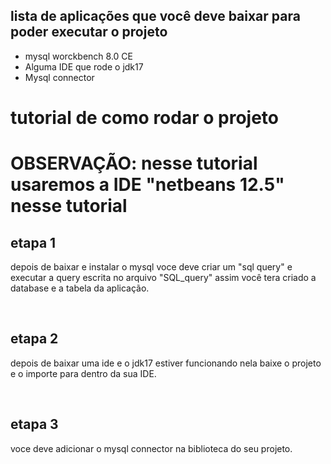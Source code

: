 <div>
  <h2>lista de  aplicações que você deve baixar para poder executar o projeto</h2>
  <ul>
    <li>mysql worckbench 8.0 CE</li>
    <li>Alguma IDE que rode o jdk17</li>
    <li>Mysql connector</li>
  </ul>
</div>
<div>
  <h1>tutorial de como rodar o projeto<h1>
    <p>OBSERVAÇÃO: nesse tutorial usaremos a IDE "netbeans 12.5" nesse tutorial</p>
    <h2>etapa 1</h2>
      <p>depois de baixar e instalar o mysql voce deve criar um "sql query" e executar a query escrita no arquivo "SQL_query"
        assim você tera criado a database e a tabela da aplicação.</p>
    </br>
    <h2>etapa 2</h2>
    <p>depois de baixar uma ide e o jdk17 estiver funcionando nela baixe o projeto e o importe para dentro da sua IDE.</p>  
    </br>
    <h2>etapa 3</h2>
    <p>voce deve adicionar o mysql connector na biblioteca do seu projeto.</p>
</div>
